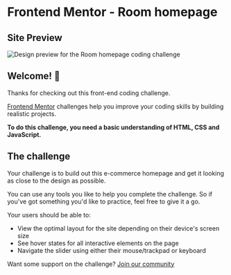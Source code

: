 # Frontend Mentor - Room homepage

## Site Preview

![Design preview for the Room homepage coding challenge](https://res.cloudinary.com/dz209s6jk/image/upload/v1652196944/Challenges/ky6ht7ip4ptxw6b4hmaz.jpg)

## Welcome! 👋

Thanks for checking out this front-end coding challenge.

[Frontend Mentor](https://www.frontendmentor.io) challenges help you improve your coding skills by building realistic projects.

**To do this challenge, you need a basic understanding of HTML, CSS and JavaScript.**

## The challenge

Your challenge is to build out this e-commerce homepage and get it looking as close to the design as possible.

You can use any tools you like to help you complete the challenge. So if you've got something you'd like to practice, feel free to give it a go.

Your users should be able to:

-   View the optimal layout for the site depending on their device's screen size
-   See hover states for all interactive elements on the page
-   Navigate the slider using either their mouse/trackpad or keyboard

Want some support on the challenge? [Join our community](https://www.frontendmentor.io/community)
